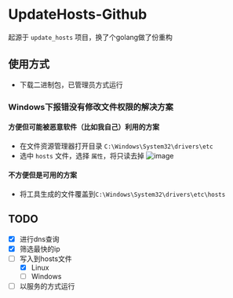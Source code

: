 # UpdateHosts-Github

起源于 `update_hosts` 项目，换了个golang做了份重构

## 使用方式

- 下载二进制包，已管理员方式运行
### Windows下报错没有修改文件权限的解决方案
#### 方便但可能被恶意软件（比如我自己）利用的方案
- 在文件资源管理器打开目录 `C:\Windows\System32\drivers\etc`
- 选中 `hosts` 文件，选择 `属性`，将只读去掉
![image](https://user-images.githubusercontent.com/33619903/130169812-c2cf69b3-b45c-4353-9d73-a3dc81caad7b.png)
#### 不方便但是可用的方案
- 将工具生成的文件覆盖到`C:\Windows\System32\drivers\etc\hosts`
## TODO

- [x] 进行dns查询
- [x] 筛选最快的ip
- [ ] 写入到hosts文件
	- [x] Linux
	- [ ] Windows
- [ ] 以服务的方式运行
